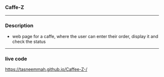 ### Caffe-Z
--------------------------------------------------------------------------------------------------------------------------------------------------------------------
### Description
- web page for a caffe, where the user can enter their order, display it and check the status
--------------------------------------------------------------------------------------------------------------------------------------------------------------------
### live code
https://tasneemmah.github.io/Caffee-Z-/
